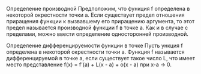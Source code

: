 Определение производной
Предположим, что функция f определена в некоторой окрестности точки a. Если существует предел отношения приращения
функции к вызвавшему его приращению аргумента, то этот предел называется производной функции f в точке a.
Как и в случае с пределами, можно ввести определение односторонней производной.

Определение дифференцируемости функции в точке
Пусть ункция f определена в некоторой окрестности точки a. Функция f называется дифференцируемой в точке a, если
существует такое число L, что имеет место представление f(x) = f'(a) + L(x - a) + o(x - a) при x-a -> 0.